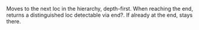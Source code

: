  Moves to the next loc in the hierarchy, depth-first. When reaching
  the end, returns a distinguished loc detectable via end?. If already
  at the end, stays there.